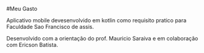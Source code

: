 #Meu Gasto

Aplicativo mobile devesenvolvido em kotlin como requisito pratico para Faculdade Sao Francisco de assis.

Desenvolvido com a orientação do prof. Mauricio Saraiva e em colaboração com Ericson Batista.
